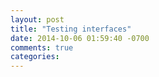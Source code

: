 ```yaml
---
layout: post
title: "Testing interfaces"
date: 2014-10-06 01:59:40 -0700
comments: true
categories: 
---
```

